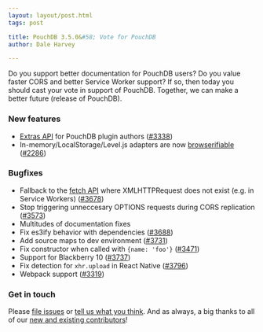 ```yaml
---
layout: layout/post.html
tags: post

title: PouchDB 3.5.0&#58; Vote for PouchDB
author: Dale Harvey

---
```


Do you support better documentation for PouchDB users? Do you value faster CORS and better Service Worker support? If so, then today you should cast your vote in support of PouchDB. Together, we can make a better future (release of PouchDB).

### New features

* [Extras API](/api.html#apis-for-plugin-authors) for PouchDB plugin authors ([#3338](https://github.com/pouchdb/pouchdb/issues/3338))
* In-memory/LocalStorage/Level.js adapters are now [browserifiable](/api.html#browser-adapter-plugins) ([#2286](https://github.com/pouchdb/pouchdb/issues/2286))

### Bugfixes

* Fallback to the [fetch API](https://developer.mozilla.org/en-US/docs/Web/API/Fetch_API) where XMLHTTPRequest does not exist (e.g. in Service Workers) ([#3678](https://github.com/pouchdb/pouchdb/pull/3678))
* Stop triggering unneccesary OPTIONS requests during CORS replication ([#3573](https://github.com/pouchdb/pouchdb/issues/3573))
* Multitudes of documentation fixes
* Fix es3ify behavior with dependencies ([#3688](https://github.com/pouchdb/pouchdb/issues/3688))
* Add source maps to dev environment ([#3731](https://github.com/pouchdb/pouchdb/pull/3731))
* Fix constructor when called with `{name: 'foo'}` ([#3471](https://github.com/pouchdb/pouchdb/issues/3741))
* Support for Blackberry 10 ([#3737](https://github.com/pouchdb/pouchdb/pull/3737))
* Fix detection for `xhr.upload` in React Native ([#3796](https://github.com/pouchdb/pouchdb/pull/3796))
* Webpack support ([#3319](https://github.com/pouchdb/pouchdb/issues/3319))

### Get in touch

Please [file issues](https://github.com/pouchdb/pouchdb/issues) or [tell us what you think](https://github.com/pouchdb/pouchdb/blob/master/CONTRIBUTING.md#get-in-touch). And as always, a big thanks to all of our [new and existing contributors](https://github.com/pouchdb/pouchdb/graphs/contributors)!
